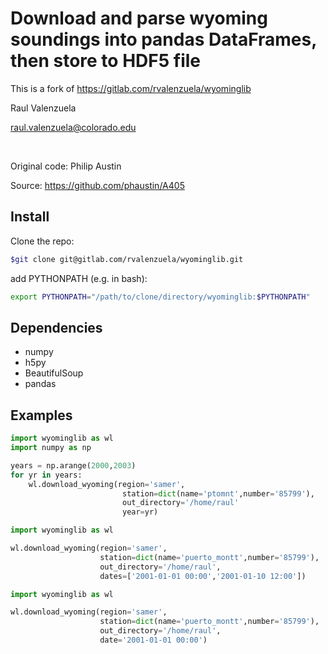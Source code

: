 # Download and parse wyoming soundings into pandas DataFrames, then store to HDF5 file

This is a fork of https://gitlab.com/rvalenzuela/wyominglib

Raul Valenzuela
&nbsp;

raul.valenzuela@colorado.edu

&nbsp;

Original code: Philip Austin
&nbsp;

Source: https://github.com/phaustin/A405

## Install

Clone the repo:
```bash
$git clone git@gitlab.com/rvalenzuela/wyominglib.git
```

add PYTHONPATH (e.g. in bash):
```bash
export PYTHONPATH="/path/to/clone/directory/wyominglib:$PYTHONPATH"
```
## Dependencies

* numpy
* h5py
* BeautifulSoup
* pandas


## Examples
```python
import wyominglib as wl
import numpy as np

years = np.arange(2000,2003)
for yr in years:
	wl.download_wyoming(region='samer',
						 station=dict(name='ptomnt',number='85799'),
						 out_directory='/home/raul'
						 year=yr)
```
```python
import wyominglib as wl

wl.download_wyoming(region='samer',
					station=dict(name='puerto_montt',number='85799'),
					out_directory='/home/raul',
					dates=['2001-01-01 00:00','2001-01-10 12:00'])
```
```python
import wyominglib as wl

wl.download_wyoming(region='samer',
					station=dict(name='puerto_montt',number='85799'),
					out_directory='/home/raul',
					date='2001-01-01 00:00')
```					
					
